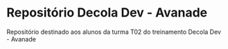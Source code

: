 # Repositório Decola Dev - Avanade

Repositório destinado aos alunos da turma T02 do treinamento Decola Dev - Avanade

